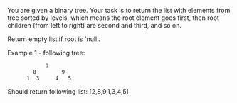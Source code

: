 You are given a binary tree.
Your task is to return the list with elements from tree sorted by levels, which means the root element goes first, then root children (from left to right) are second and third, and so on.

Return empty list if root is 'null'.

Example 1 - following tree:

                2
            8        9
          1  3     4   5
          
Should return following list: [2,8,9,1,3,4,5]
          
